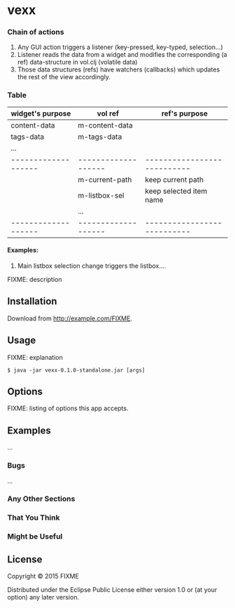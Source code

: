 # vexx

### Chain of actions

1. Any GUI action triggers a listener (key-pressed, key-typed, selection...)
2. Listener reads the data from a widget
   and modifies the corresponding (a ref) data-structure in vol.clj (volatile data)
3. Those data structures (refs) have watchers (callbacks) which updates the rest
   of the view accordingly.

### Table


| widget's purpose   |  vol ref          | ref's purpose             | 
|--------------------|-------------------|---------------------------| 
| content-data       | m-content-data    |                           |
| tags-data          | m-tags-data       |                           | 
| ...                |                   |                           |
| -------------------|-------------------|---------------------------|
|                    |  m-current-path   | keep current path         |
|                    |  m-listbox-sel    | keep selected item name   |
|                    |  ...              |                           |
| -------------------|-------------------|---------------------------|		      

#### Examples:
1. Main listbox selection change triggers the listbox....

   
   
FIXME: description

## Installation

Download from http://example.com/FIXME.

## Usage

FIXME: explanation

    $ java -jar vexx-0.1.0-standalone.jar [args]

## Options

FIXME: listing of options this app accepts.

## Examples

...

### Bugs

...

### Any Other Sections
### That You Think
### Might be Useful

## License

Copyright © 2015 FIXME

Distributed under the Eclipse Public License either version 1.0 or (at
your option) any later version.
